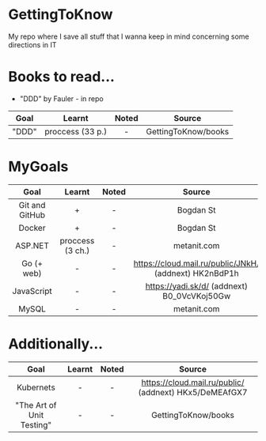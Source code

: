 # GettingToKnow
My repo where I save all stuff that I wanna keep in mind concerning some directions in IT

# Books to read...

- "DDD" by Fauler - in repo

| Goal | Learnt    | Noted    | Source    |
| :---:   | :---: | :---: | :---: |
| "DDD" | proccess (33 p.)   | -   | GettingToKnow/books    |

# MyGoals

| Goal | Learnt    | Noted    | Source    |
| :---:   | :---: | :---: | :---: |
| Git and GitHub | +   | -   | Bogdan St   |
| Docker | +   | -   | Bogdan St   |
| ASP.NET | proccess (3 ch.)   | -   | metanit.com   |
| Go (+ web) | -   | -   | https://cloud.mail.ru/public/JNkH/  (addnext) HK2nBdP1h   |
| JavaScript | -   | -   | https://yadi.sk/d/ (addnext) B0_0VcVKoj50Gw   |
| MySQL | -   | -   | metanit.com   |

# Additionally...

| Goal | Learnt    | Noted    | Source    |
| :---:   | :---: | :---: | :---: |
| Kubernets | -   | -   | https://cloud.mail.ru/public/  (addnext) HKx5/DeMEAfGX7   |
| "The Art of Unit Testing" | -   | -   | GettingToKnow/books   |
